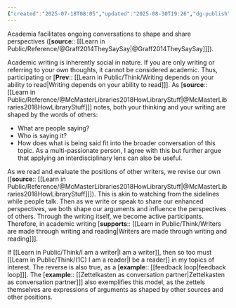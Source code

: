 ```yaml
---
{"created":"2025-07-18T08:05","updated":"2025-08-30T19:26","dg-publish":true,"noteIcon":2,"dg-permalink":"1a1e-academic-writing-conversation","id":"1a1e","dg-path":"Think/Academic writing is conversation.md","permalink":"/1a1e-academic-writing-conversation/","dgPassFrontmatter":true}
---
```


Academia facilitates ongoing conversations to shape and share perspectives ([**source**:: [[Learn in Public/Reference/@Graff2014TheySaySay\|@Graff2014TheySaySay]]]). 

Academic writing is inherently social in nature. If you are only writing or referring to your own thoughts, it cannot be considered academic. Thus, participating or [**Prev**:: [[Learn in Public/Think/Writing depends on your ability to read\|Writing depends on your ability to read]]]. As [**source**:: [[Learn in Public/Reference/@McMasterLibraries2018HowLibraryStuff\|@McMasterLibraries2018HowLibraryStuff]]] notes, both your thinking and your writing are shaped by the words of others: 
- What are people saying? 
- Who is saying it? 
- How does what is being said fit into the broader conversation of this topic.
As a multi-passionate person, I agree with this but further argue that applying an interdisciplinary lens can also be useful. 

As we read and evaluate the positions of other writers, we revise our own ([**source**:: [[Learn in Public/Reference/@McMasterLibraries2018HowLibraryStuff\|@McMasterLibraries2018HowLibraryStuff]]]). This is akin to watching from the sidelines while people talk. Then as we write or speak to share our enhanced perspectives, we both shape our arguments and influence the perspectives of others. Through the writing itself, we become active participants. Therefore, in academic writing [**supports**:: [[Learn in Public/Think/Writers are made through writing and reading\|Writers are made through writing and reading]]].

If [[Learn in Public/Think/I am a writer\|I am a writer]], then so too must [[Learn in Public/Think/(1C) I am a reader\|I be a reader]] in my topics of interest. The reverse is also true, as a [**example**:: [[feedback loop\|feedback loop]]]. The [**example**:: [[Zettelkasten as conversation partner\|Zettelkasten as conversation partner]]] also exemplifies this model, as the zettels themselves are expressions of arguments as shaped by other sources and other positions. 
